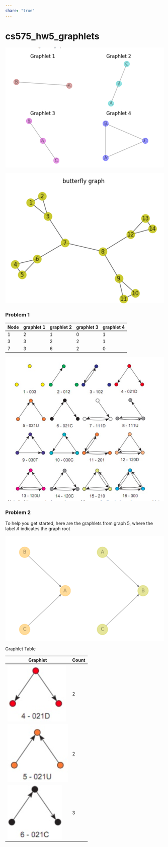 ```yaml
---  
share: "true"  
---  
```

# cs575_hw5_graphlets  
  
  
![Pasted image 20240216122046.png](./assets/Pasted%20image%2020240216122046.png)  
  
![Pasted image 20240216121950.png](./assets/Pasted%20image%2020240216121950.png)  
  
### Problem 1  
| Node | graphlet 1 | graphlet 2 | graphlet 3 | graphlet 4 |  
| ---- | ---- | ---- | ---- | ---- |  
| 1 | 2 | 1 | 0 | 1 |  
| 3 | 3 | 2 | 2 | 1 |  
| 7 | 3 | 6 | 2 | 0 |  
  
![Pasted image 20240216123019.png](./assets/Pasted%20image%2020240216123019.png)  
### Problem 2  
  
To help you get started, here are the graphlets from graph 5, where the label _A_ indicates the graph root  
  
![Pasted image 20240229122700.png](./assets/Pasted%20image%2020240229122700.png)  
  
Graphlet Table  
  
| Graphlet                             | Count |  
| ------------------------------------ | ----- |  
| ![Pasted image 20240229122937.png](./assets/Pasted%20image%2020240229122937.png) | 2     |  
| ![Pasted image 20240229123019.png](./assets/Pasted%20image%2020240229123019.png) | 2     |  
| ![Pasted image 20240229123108.png](./assets/Pasted%20image%2020240229123108.png) | 3     |